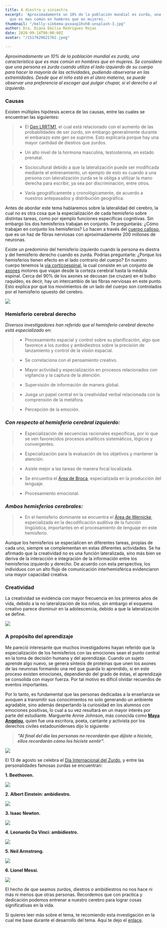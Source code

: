 ```yaml
---
title: A diestra y siniestra
excerpt: 'Aproximadamente un 10% de la población mundial es zurda, una característica
  que es mas común en hombres que en mujeres. '
thumbnail: "/kelly-sikkema-pxxaxp1hvh8-unsplash-3.jpg"
author: Dra. Diana Emilia Rodríguez Rojas
date: 2020-09-14T00:00:00Z
avatar: "/1517629621762.jpeg"

---
```

_Aproximadamente un 10% de la población mundial es zurda, una característica que es mas común en hombres que en mujeres. Se considera que una persona es zurda cuando utiliza el lado izquierdo de su cuerpo para hacer la mayoría de las actividades, pudiendo observarse en las extremidades. Desde que el niño está en el útero materno, se puede observar una preferencia al escoger qué pulgar chupar, si el derecho o el izquierdo._

### Causas

Existen múltiples hipótesis acerca de las causas, entre las cuales se encuentran las siguientes:

> * El [Gen LRRTM1](https://www.ngenespanol.com/fotografia/descubren-gen-personas-sean-zurdas/), el cual está relacionado con el aumento de las probabilidades de ser zurdo, sin embargo generalmente durante el embarazo este gen se suprime. Esto explicaría porque hay una mayor cantidad de diestros que zurdos.

> * Un alto nivel de la hormona masculina, testosterona, en estado prenatal.

> * Sociocultural debido a que la lateralización puede ser modificada mediante el entrenamiento, un ejemplo de esto es cuando a una persona con lateralización zurda se le obliga a utilizar la mano derecha para escribir, ya sea por discriminación, entre otros.

> * Varía geográficamente y cronológicamente, de acuerdo a nuestros antepasados y distribución geográfica.

Antes de abordar este tema hablaremos sobre la lateralidad del cerebro, la cual no es otra cosa que la especialización de cada hemisferio sobre distintas tareas, como por ejemplo funciones específicas cognitivas. Sin embargo los dos hemisferios trabajan en conjunto. Te preguntarás: ¿Cómo trabajan en conjunto los hemisferios? Lo hacen a través del [cuerpo calloso](https://es.wikipedia.org/wiki/Cuerpo_calloso), que es un haz de fibras nerviosas con aproximadamente 200 millones de neuronas.

Existe un predominio del hemisferio izquierdo cuando la persona es diestra y del hemisferio derecho cuando es zurda. Podrías preguntarte: ¿Porque los hemisferios tienen efecto en el lado contrario del cuerpo? En nuestro cuerpo tenemos la [vía corticoespinal](https://www.ecured.cu/Sistema_Piramidal), la cual consiste en un conjunto de [axones](https://www.wikiwand.com/es/Ax%C3%B3n) motores que viajan desde la corteza cerebral hasta la médula espinal. Cerca del 90% de los axones se decusan (se cruzan) en el bulbo raquídeo, es decir, hay un intercambio de las fibras nerviosas en este punto. Esto explica por qué los movimientos de un lado del cuerpo son controlados por el hemisferio opuesto del cerebro.

![](/robina-weermeijer-3kgf9r_0ohs-unsplash.jpg)

### **Hemisferio cerebral derecho**

_Diversos investigadores han referido que el hemisferio cerebral derecho está especializado en:_

> * Procesamiento espacial y control sobre su planificación, algo que favorece a los zurdos y ambidiestros sobre la precisión de lanzamiento y control de la visión espacial.

> * Se correlaciona con el pensamiento creativo.

> * Mayor actividad y especialización en procesos relacionados con vigilancia y la captura de la atención.

> * Supervisión de información de manera global.

> * Juega un papel central en la creatividad verbal relacionada con la comprensión de la metáfora.

> * Percepción de la emoción.

### **_Con respecto al hemisferio cerebral izquierdo:_**

> * Especialización de secuencias racionales específicas, por lo que se ven favorecidos procesos analíticos sistemáticos, lógicos y convergentes.

> * Especialización para la evaluación de los objetivos y mantener la atención.

> * Asiste mejor a las tareas de manera focal localizada.

> * Se encuentra el [Área de Broca](https://es.wikipedia.org/wiki/%C3%81rea_de_Broca), especializada en la producción del lenguaje.

> * Procesamiento emocional.

### **_Ambos hemisferios cerebrales:_**

> * En el hemisferio dominante se encuentra el [Área de Wernicke](https://es.wikipedia.org/wiki/%C3%81rea_de_Wernicke), especializada en la decodificación auditiva de la función lingüística, importantes en el procesamiento de lenguaje en este hemisferio.

Aunque los hemisferios se especialicen en diferentes tareas, propias de cada uno, siempre se complementan en estas diferentes actividades. Se ha afirmado que la creatividad no es una función lateralizada, sino más bien se deriva de la interacción e integración de la información entre los hemisferios izquierdo y derecho. De acuerdo con esta perspectiva, los individuos con un alto flujo de comunicación interhemisférica evidenciaron una mayor capacidad creativa.

### **Creatividad**

La creatividad se evidencia con mayor frecuencia en los primeros años de vida, debido a la no lateralización de los niños, sin embargo el esquema creativo parece disminuir en la adolescencia, debido a que la lateralización se define.

![](/alice-dietrich-fwf_fkj5tbo-unsplash.jpg)

### **A propósito del aprendizaje**

Me pareció interesante que muchos investigadores hayan referido que la especialización de los hemisferios con las emociones sean el punto central en la toma de decisión humana y del aprendizaje. Cuando un sujeto aprende algo nuevo, se genera síntesis de proteínas que unen los axones de las neuronas formando una red que guarda lo aprendido, si en este proceso existen emociones, dependiendo del grado de éstas, el aprendizaje se consolida con mayor fuerza. Por tal motivo es difícil olvidar recuerdos de eventos importantes.

Por lo tanto, es fundamental que las personas dedicadas a la enseñanza se avoquen a transmitir sus conocimientos no solo generando un ambiente agradable, sino además despertando la curiosidad en los alumnos con emociones positivas, lo cual a su vez resultará en un mayor interés por parte del estudiante. Marguerite Annie Johnson, más conocida como [**Maya Angelou**](https://www.wikiwand.com/es/Maya_Angelou), quien fue una escritora, poeta, cantante y activista por los derechos civiles estadounidenses dijo lo siguiente:

> **_"Al final del día las personas no recordarán que dijiste o hiciste, ellos recordarán cómo los hiciste sentir"._**

![](/paul-hanaoka-bj25b9sonus-unsplash.jpg)

El 13 de agosto se celebra el [Día Internacional del Zurdo](https://es.wikipedia.org/wiki/D%C3%ADa_Internacional_de_la_Zurdera), y entre las personalidades famosas zurdas se encuentran:

**1. Beethoven.**

![](/beethoven-vida-400x300.jpg)

**2. Albert Einstein: ambidiestro.**

![](/albert-einstein.jpg)

**3. Isaac Newton.**

![](/isaac_newton_700.jpg)

**4. Leonardo Da Vinci: ambidiestro.**

![](/04-dibujo-autorretrato-leonardo-vinci_0f3e3270-min.jpg)

**5. Neil Armstrong.**

![](/screenshot-2020-09-16-at-20-26-44.png)

**6. Lionel Messi.**

![](/screenshot-2020-09-16-at-20-28-09.png)

El hecho de que seamos zurdos, diestros o ambidiestros no nos hace ni más ni menos que otras personas. Recordemos que con practica y dedicación podemos entrenar a nuestro cerebro para lograr cosas significativas en la vida.

Si quieres leer más sobre el tema, te recomiendo esta investigación en la cual me base durante el desarrollo del tema. Aquí te dejo el [enlace](https://www.scielo.org.mx/scielo.php?script=sci_arttext&pid=S2007-18332017000200006).